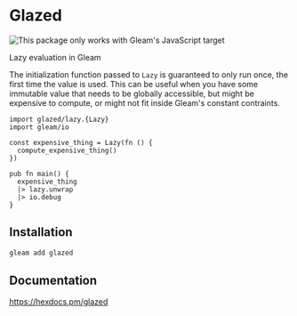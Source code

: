 # Glazed

![This package only works with Gleam's JavaScript target](https://img.shields.io/badge/gleam-javascript%20only-yellow)

Lazy evaluation in Gleam

The initialization function passed to `Lazy` is guaranteed to only run once, the first
time the value is used. This can be useful when you have some immutable value that needs
to be globally accessible, but might be expensive to compute, or might not fit inside
Gleam's constant contraints.

```gleam
import glazed/lazy.{Lazy}
import gleam/io

const expensive_thing = Lazy(fn () {
  compute_expensive_thing()
})

pub fn main() {
  expensive_thing
  |> lazy.unwrap
  |> io.debug
}
```

## Installation

```sh
gleam add glazed
```

## Documentation

<https://hexdocs.pm/glazed>
